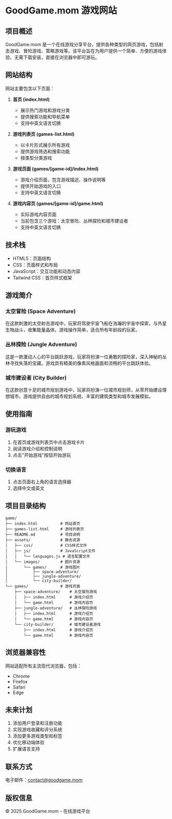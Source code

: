 # GoodGame.mom 游戏网站

## 项目概述

GoodGame.mom 是一个在线游戏分享平台，提供各种类型的网页游戏，包括射击游戏、冒险游戏、策略游戏等。该平台旨在为用户提供一个简单、方便的游戏体验，无需下载安装，直接在浏览器中即可游玩。

## 网站结构

网站主要包含以下页面：

1. **首页 (index.html)**
   - 展示热门游戏和游戏分类
   - 提供搜索功能和导航菜单
   - 支持中英文语言切换

2. **游戏列表页 (games-list.html)**
   - 以卡片形式展示所有游戏
   - 提供游戏筛选和搜索功能
   - 按类型分类游戏

3. **游戏页面 (games/[game-id]/index.html)**
   - 游戏介绍页面，包含游戏描述、操作说明等
   - 提供开始游戏的入口
   - 支持中英文语言切换

4. **游戏内容页 (games/[game-id]/game.html)**
   - 实际游戏内容页面
   - 当前包含三个游戏：太空冒险、丛林探险和城市建设者
   - 支持中英文语言切换

## 技术栈

- HTML5：页面结构
- CSS：页面样式和布局
- JavaScript：交互功能和动态内容
- Tailwind CSS：首页样式框架

## 游戏简介

### 太空冒险 (Space Adventure)

在这款刺激的太空射击游戏中，玩家将驾驶宇宙飞船在浩瀚的宇宙中探索，与外星生物战斗，收集能量晶体。游戏操作简单，适合所有年龄段的玩家。

### 丛林探险 (Jungle Adventure)

这是一款激动人心的平台跳跃游戏，玩家将扮演一位勇敢的探险家，深入神秘的丛林寻找失落的宝藏。游戏具有精美的像素风格画面和流畅的平台跳跃体验。

### 城市建设者 (City Builder)

在这款创意十足的城市规划游戏中，玩家将扮演一位城市规划师，从零开始建设理想城市。游戏提供自由的城市规划系统、丰富的建筑类型和城市发展模拟。

## 使用指南

### 游玩游戏

1. 在首页或游戏列表页中点击游戏卡片
2. 阅读游戏介绍和控制说明
3. 点击"开始游戏"按钮开始游玩

### 切换语言

1. 点击页面右上角的语言选择器
2. 选择中文或英文

## 项目目录结构

```
game/
├── index.html          # 网站首页
├── games-list.html     # 游戏列表页
├── README.md           # 项目说明
├── assets/             # 静态资源
│   ├── css/            # CSS样式文件
│   ├── js/             # JavaScript文件
│   │   └── languages.js # 语言配置文件
│   └── images/         # 图片资源
│       └── games/      # 游戏图片
│           ├── space-adventure/
│           ├── jungle-adventure/
│           └── city-builder/
└── games/              # 游戏页面
    ├── space-adventure/    # 太空冒险游戏
    │   ├── index.html      # 游戏介绍页
    │   └── game.html       # 游戏内容页
    ├── jungle-adventure/   # 丛林探险游戏
    │   ├── index.html      # 游戏介绍页
    │   └── game.html       # 游戏内容页
    └── city-builder/       # 城市建设者游戏
        ├── index.html      # 游戏介绍页
        └── game.html       # 游戏内容页
```

## 浏览器兼容性

网站适配所有主流现代浏览器，包括：
- Chrome
- Firefox
- Safari
- Edge

## 未来计划

1. 添加用户登录和注册功能
2. 实现游戏收藏和评分系统
3. 添加更多游戏类型和标签
4. 优化移动端体验
5. 扩展语言支持

## 联系方式

电子邮件：contact@goodgame.mom

## 版权信息

© 2025 GoodGame.mom - 在线游戏平台 